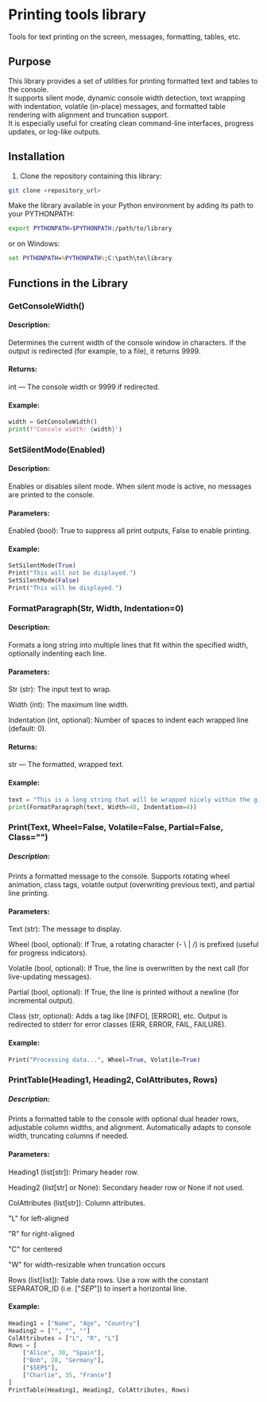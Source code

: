 # Printing tools library

Tools for text printing on the screen, messages, formatting, tables, etc.

## Purpose

This library provides a set of utilities for printing formatted text and tables to the console.  
It supports silent mode, dynamic console width detection, text wrapping with indentation, volatile (in-place) messages, and formatted table rendering with alignment and truncation support.  
It is especially useful for creating clean command-line interfaces, progress updates, or log-like outputs.

## Installation

1. Clone the repository containing this library:

```bash
git clone <repository_url>
```

Make the library available in your Python environment by adding its path to your PYTHONPATH:

```bash
export PYTHONPATH=$PYTHONPATH:/path/to/library
```

or on Windows:

```cmd
set PYTHONPATH=%PYTHONPATH%;C:\path\to\library
```

## Functions in the Library

### GetConsoleWidth()

#### Description:
Determines the current width of the console window in characters.
If the output is redirected (for example, to a file), it returns 9999.

#### Returns:
int — The console width or 9999 if redirected.

#### Example:
```python
width = GetConsoleWidth()
print(f"Console width: {width}")
```

### SetSilentMode(Enabled)

#### Description:
Enables or disables silent mode. When silent mode is active, no messages are printed to the console.

#### Parameters:
Enabled (bool): True to suppress all print outputs, False to enable printing.

#### Example:

```python
SetSilentMode(True)
Print("This will not be displayed.")
SetSilentMode(False)
Print("This will be displayed.")
```

### FormatParagraph(Str, Width, Indentation=0)

#### Description:
Formats a long string into multiple lines that fit within the specified width, optionally indenting each line.

#### Parameters:

Str (str): The input text to wrap.

Width (int): The maximum line width.

Indentation (int, optional): Number of spaces to indent each wrapped line (default: 0).

#### Returns:
str — The formatted, wrapped text.

#### Example:
```python
text = "This is a long string that will be wrapped nicely within the given width."
print(FormatParagraph(text, Width=40, Indentation=4))
```

### Print(Text, Wheel=False, Volatile=False, Partial=False, Class="")

##### Description:
Prints a formatted message to the console.
Supports rotating wheel animation, class tags, volatile output (overwriting previous text), and partial line printing.

#### Parameters:

Text (str): The message to display.

Wheel (bool, optional): If True, a rotating character (- \ | /) is prefixed (useful for progress indicators).

Volatile (bool, optional): If True, the line is overwritten by the next call (for live-updating messages).

Partial (bool, optional): If True, the line is printed without a newline (for incremental output).

Class (str, optional): Adds a tag like [INFO], [ERROR], etc. Output is redirected to stderr for error classes (ERR, ERROR, FAIL, FAILURE).

#### Example:

```python
Print("Processing data...", Wheel=True, Volatile=True)
```

### PrintTable(Heading1, Heading2, ColAttributes, Rows)

##### Description:
Prints a formatted table to the console with optional dual header rows, adjustable column widths, and alignment.
Automatically adapts to console width, truncating columns if needed.

#### Parameters:

Heading1 (list[str]): Primary header row.

Heading2 (list[str] or None): Secondary header row or None if not used.

ColAttributes (list[str]): Column attributes.

"L" for left-aligned

"R" for right-aligned

"C" for centered

"W" for width-resizable when truncation occurs

Rows (list[list]): Table data rows.
Use a row with the constant SEPARATOR_ID (i.e. ["$SEP$"]) to insert a horizontal line.

#### Example:

```python
Heading1 = ["Name", "Age", "Country"]
Heading2 = ["", "", ""]
ColAttributes = ["L", "R", "L"]
Rows = [
    ["Alice", 30, "Spain"],
    ["Bob", 28, "Germany"],
    ["$SEP$"],
    ["Charlie", 35, "France"]
]
PrintTable(Heading1, Heading2, ColAttributes, Rows)
```